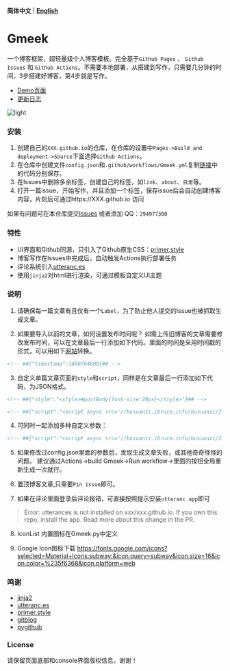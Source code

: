 **简体中文** | **[English](README-en.md)**
# Gmeek

一个博客框架，超轻量级个人博客模板。完全基于`Github Pages` 、 `Github Issues` 和 `Github Actions`。不需要本地部署，从搭建到写作，只需要几分钟的时间，3步搭建好博客，第4步就是写作。

- [Demo页面](http://meekdai.github.io/)
- [更新日志](https://meekdai.github.io/post/Gmeek-geng-xin-ri-zhi.html)

![light](img/light.jpg)

### 安装

1. 创建自己的`XXX.github.io`的仓库，在仓库的设置中`Pages->Build and deployment->Source`下面选择`Github Actions`。
2. 在仓库中创建文件`config.json`和`.github/workflows/Gmeek.yml`复制[链接](CONFIG.md)中的代码分别保存。
3. 在Issues中删除多余标签，创建自己的标签，如`link`、`about`、`日常`等。
4. 打开一篇issue，开始写作，并且添加一个标签，保存issue后会自动创建博客内容，片刻后可通过https://XXX.github.io 访问

如果有问题可在本仓库提交[Issues](https://github.com/Meekdai/Gmeek/issues) 或者添加 QQ：`294977308`

### 特性

- UI界面和Github同源，只引入了Github原生CSS：[primer.style](https://primer.style/css)
- 博客写作在Issues中完成后，自动触发Actions执行部署任务
- 评论系统引入[utteranc.es](https://utteranc.es/)
- 使用`jinja2`对html进行渲染，可通过模板自定义UI主题

### 说明
1. 请确保每一篇文章有且仅有一个`Label`，为了防止他人提交的Issue也被抓取生成文章。

2. 如果要导入以前的文章，如何设置发布时间呢？
如需上传旧博客的文章需要修改发布时间，可以在文章最后一行添加如下代码。里面的时间是采用时间戳的形式，可以用如下[网站](https://tool.lu/timestamp)转换。
```html
<!-- ##{"timestamp":1490764800}## -->
```

3. 自定义单篇文章页面的`style`和`script`，同样是在文章最后一行添加如下代码，为JSON格式。
```html
<!-- ##{"style":"<style>#postBody{font-size:20px}</style>"}## -->
```
```html
<!-- ##{"script":"<script async src='//busuanzi.ibruce.info/busuanzi/2.3/busuanzi.pure.mini.js'></script>"}## -->
```
4. 可同时一起添加多种自定义参数：
```html
<!-- ##{"script":"<script async src='//busuanzi.ibruce.info/busuanzi/2.3/busuanzi.pure.mini.js'></script>","style":"<style>#postBody{font-size:20px}</style>","timestamp":1490764800}## -->
```

5. 如果修改过config.json里面的参数后，发现生成文章失败，或其他奇奇怪怪的问题。
建议通过Actions->build Gmeek->Run workflow->里面的按钮全局重新生成一次就行。

6. 置顶博客文章,只需要`Pin issue`即可。

7. 如果在评论里面登录后评论报错，可直接按照提示安装`utteranc app`即可
> Error: utterances is not installed on xxx/xxx.github.io. If you own this repo, install the app. Read more about this change in the PR.

8. IconList 内置图标在Gmeek.py中定义

9. Google Icon图标下载
  https://fonts.google.com/icons?selected=Material+Icons:subway:&icon.query=subway&icon.size=16&icon.color=%235f6368&icon.platform=web

### 鸣谢
- [jinja2](https://jinja.palletsprojects.com/)
- [utteranc.es](https://utteranc.es/)
- [primer.style](https://primer.style/css)
- [gitblog](https://github.com/yihong0618/gitblog)
- [pygithub](https://pygithub.readthedocs.io/en/stable/index.html)

### License

请保留页面底部和console界面版权信息，谢谢！
